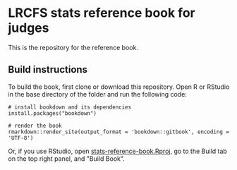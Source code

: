 # LRCFS stats reference book for judges
This is the repository for the reference book.

## Build instructions
To build the book, first clone or download this repository. Open R or RStudio in the base directory of the folder and run the following code:
```
# install bookdown and its dependencies
install.packages("bookdown")

# render the book
rmarkdown::render_site(output_format = 'bookdown::gitbook', encoding = 'UTF-8')
```

Or, if you use RStudio, open [stats-reference-book.Rproj](stats-reference-book.Rproj), go to the Build tab on the top right panel, and "Build Book".